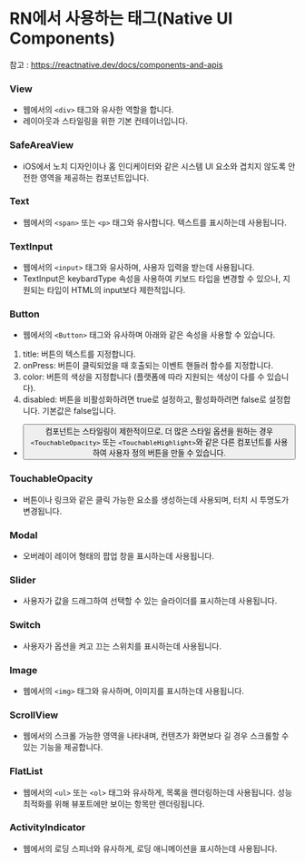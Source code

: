 # RN에서 사용하는 태그(Native UI Components)
참고 : https://reactnative.dev/docs/components-and-apis

### View
- 웹에서의 `<div>` 태그와 유사한 역할을 합니다.
- 레이아웃과 스타일링을 위한 기본 컨테이너입니다.

### SafeAreaView
- iOS에서 노치 디자인이나 홈 인디케이터와 같은 시스템 UI 요소와 겹치지 않도록 안전한 영역을 제공하는 컴포넌트입니다.

### Text
- 웹에서의 `<span>` 또는 `<p>` 태그와 유사합니다. 텍스트를 표시하는데 사용됩니다.

### TextInput
- 웹에서의 `<input>` 태그와 유사하며, 사용자 입력을 받는데 사용됩니다.
- TextInput은 keybardType 속성을 사용하여 키보드 타입을 변경할 수 있으나, 지원되는 타입이 HTML의 input보다 제한적입니다.

### Button
- 웹에서의 `<Button>` 태그와 유사하며 아래와 같은 속성을 사용할 수 있습니다.
1. title: 버튼의 텍스트를 지정합니다.
2. onPress: 버튼이 클릭되었을 때 호출되는 이벤트 핸들러 함수를 지정합니다.
3. color: 버튼의 색상을 지정합니다 (플랫폼에 따라 지원되는 색상이 다를 수 있습니다).
4. disabled: 버튼을 비활성화하려면 true로 설정하고, 활성화하려면 false로 설정합니다. 기본값은 false입니다.

- <Button> 컴포넌트는 스타일링이 제한적이므로, 더 많은 스타일 옵션을 원하는 경우 `<TouchableOpacity>` 또는 `<TouchableHighlight>`와 같은 다른 컴포넌트를 사용하여 사용자 정의 버튼을 만들 수 있습니다.

### TouchableOpacity
- 버튼이나 링크와 같은 클릭 가능한 요소를 생성하는데 사용되며, 터치 시 투명도가 변경됩니다.

### Modal
- 오버레이 레이어 형태의 팝업 창을 표시하는데 사용됩니다.
  
### Slider 
- 사용자가 값을 드래그하여 선택할 수 있는 슬라이더를 표시하는데 사용됩니다.

### Switch 
- 사용자가 옵션을 켜고 끄는 스위치를 표시하는데 사용됩니다.

### Image
- 웹에서의 `<img>` 태그와 유사하며, 이미지를 표시하는데 사용됩니다.

### ScrollView
- 웹에서의 스크롤 가능한 영역을 나타내며, 컨텐츠가 화면보다 길 경우 스크롤할 수 있는 기능을 제공합니다.

### FlatList
- 웹에서의 `<ul>` 또는 `<ol>` 태그와 유사하게, 목록을 렌더링하는데 사용됩니다. 성능 최적화를 위해 뷰포트에만 보이는 항목만 렌더링됩니다.

### ActivityIndicator
- 웹에서의 로딩 스피너와 유사하게, 로딩 애니메이션을 표시하는데 사용됩니다.

